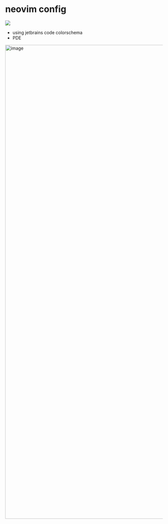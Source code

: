 # neovim config 

![](https://byob.yarr.is/xiantang/nvim-conf/startuptime)

* using jetbrains code colorschema
* PDE

<img width="1512" alt="image" src="https://user-images.githubusercontent.com/34479567/233826162-43fa34e9-8f83-49b7-a19e-0ad7b5522d74.png">
